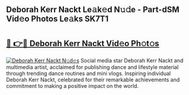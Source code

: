 ## Deborah Kerr Nackt Le𝚊k𝚎d N𝚞𝚍e - Part-dSM Vid𝚎o Photos Le𝚊ks SK7T1

# <h2><a href="http://fb74c9c.evod.top/?m=Deborah+Kerr+Nackt">🔗 👉🔴 Deborah Kerr Nackt Vid𝚎o Ph𝚘t𝚘s</a></h2>

[![Deborah Kerr Nackt N𝚞d𝚎s](https://i.imgur.com/8V9OHl7.gif)](http://fb74c9c.evod.top/?m=Deborah+Kerr+Nackt)
Social media star Deborah Kerr Nackt and multimedia artist, acclaimed for publishing dance and lifestyle material through trending dance routines and mini vlogs. Inspiring individual Deborah Kerr Nackt, celebrated for their remarkable achievements and commitment to making a positive impact on the world. 
